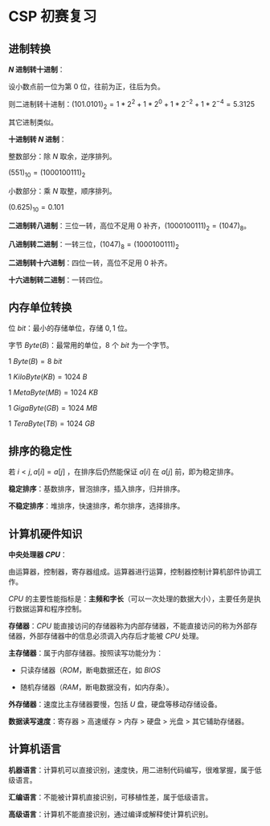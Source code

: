 # CSP 初赛复习

## 进制转换

**$N$ 进制转十进制**：

设小数点前一位为第 $0$ 位，往前为正，往后为负。

则二进制转十进制：$(101.0101)_2=1*2^2+1*2^0+1*2^{-2}+1*2^{-4}=5.3125$

其它进制类似。

**十进制转 $N$ 进制**：

整数部分：除 $N$ 取余，逆序排列。

$(551)_{10}=(1000100111)_2$

小数部分：乘 $N$ 取整，顺序排列。

$(0.625)_{10}=0.101$

**二进制转八进制**：三位一转，高位不足用 $0$ 补齐，$(1000100111)_2=(1047)_8$。

**八进制转二进制**：一转三位，$(1047)_8=(1000100111)_2$

**二进制转十六进制**：四位一转，高位不足用 $0$ 补齐。

**十六进制转二进制**：一转四位。

## 内存单位转换

位 $bit$：最小的存储单位，存储 $0,1$ 位。

字节 $Byte(B)$：最常用的单位，$8$ 个 $bit$ 为一个字节。

$1~Byte(B)=8~bit$

$1~KiloByte(KB)=1024~B$

$1~MetaByte(MB)=1024~KB$

$1~GigaByte(GB)=1024~MB$

$1~TeraByte(TB)=1024~GB$

## 排序的稳定性

若 $i<j,a[i]=a[j]$ ，在排序后仍然能保证 $a[i]$ 在 $a[j]$ 前，即为稳定排序。

**稳定排序**：基数排序，冒泡排序，插入排序，归并排序。

**不稳定排序**：堆排序，快速排序，希尔排序，选择排序。

## 计算机硬件知识

**中央处理器 $CPU$**：

由运算器，控制器，寄存器组成。运算器进行运算，控制器控制计算机部件协调工作。

$CPU$ 的主要性能指标是：**主频和字长**（可以一次处理的数据大小），主要任务是执行数据运算和程序控制。

**存储器**：$CPU$ 能直接访问的存储器称为内部存储器，不能直接访问的称为外部存储器，外部存储器中的信息必须调入内存后才能被 $CPU$ 处理。

**主存储器**：属于内部存储器。按照读写功能分为：

- 只读存储器（$ROM$，断电数据还在，如 $BIOS$ 

- 随机存储器（$RAM$，断电数据没有，如内存条）。

**外存储器**：速度比主存储器要慢，包括 $U$ 盘，硬盘等移动存储设备。

**数据读写速度**：寄存器 $>$ 高速缓存 $>$ 内存 $>$ 硬盘 $>$ 光盘 $>$ 其它辅助存储器。

## 计算机语言

**机器语言**：计算机可以直接识别，速度快，用二进制代码编写，很难掌握，属于低级语言。

**汇编语言**：不能被计算机直接识别，可移植性差，属于低级语言。

**高级语言**：计算机不能直接识别，通过编译或解释使计算机识别。


